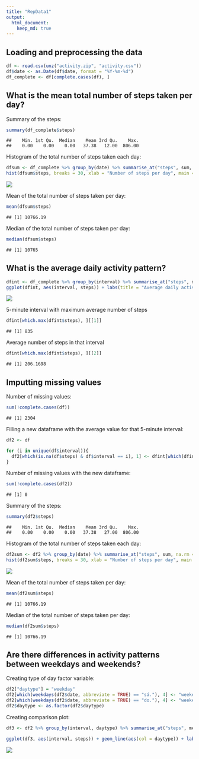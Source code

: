 ```yaml
---
title: "RepData1"
output: 
  html_document:
    keep_md: true
---
```




## Loading and preprocessing the data


```r
df <- read.csv(unz("activity.zip", "activity.csv"))
df$date <- as.Date(df$date, format = "%Y-%m-%d")
df_complete <- df[complete.cases(df), ]
```

## What is the mean total number of steps taken per day?

Summary of the steps:

```r
summary(df_complete$steps)
```

```
##    Min. 1st Qu.  Median    Mean 3rd Qu.    Max. 
##    0.00    0.00    0.00   37.38   12.00  806.00
```

Histogram of the total number of steps taken each day:

```r
dfsum <- df_complete %>% group_by(date) %>% summarise_at("steps", sum, na.rm = TRUE)
hist(dfsum$steps, breaks = 30, xlab = "Number of steps per day", main = "")
```

![](PA1_template_files/figure-html/histogram-1.png)<!-- -->

Mean of the total number of steps taken per day:

```r
mean(dfsum$steps)
```

```
## [1] 10766.19
```

Median of the total number of steps taken per day:

```r
median(dfsum$steps)
```

```
## [1] 10765
```

## What is the average daily activity pattern?


```r
dfint <- df_complete %>% group_by(interval) %>% summarise_at("steps", mean, na.rm = TRUE)
ggplot(dfint, aes(interval, steps)) + labs(title = "Average daily activity pattern", y = "Average number of steps")  + geom_line()
```

![](PA1_template_files/figure-html/unnamed-chunk-3-1.png)<!-- -->

5-minute interval with maximum average number of steps

```r
dfint[which.max(dfint$steps), ][[1]]
```

```
## [1] 835
```

Average number of steps in that interval

```r
dfint[which.max(dfint$steps), ][[2]]
```

```
## [1] 206.1698
```

## Imputting missing values

Number of missing values: 

```r
sum(!complete.cases(df))
```

```
## [1] 2304
```

Filling a new dataframe with the average value for that 5-minute interval:

```r
df2 <- df

for (i in unique(df$interval)){
  df2[which(is.na(df$steps) & df$interval == i), 1] <- dfint[which(dfint$interval == i), 2]
}
```

Number of missing values with the new dataframe:

```r
sum(!complete.cases(df2))
```

```
## [1] 0
```

Summary of the steps:

```r
summary(df2$steps)
```

```
##    Min. 1st Qu.  Median    Mean 3rd Qu.    Max. 
##    0.00    0.00    0.00   37.38   27.00  806.00
```

Histogram of the total number of steps taken each day:

```r
df2sum <- df2 %>% group_by(date) %>% summarise_at("steps", sum, na.rm = TRUE)
hist(df2sum$steps, breaks = 30, xlab = "Number of steps per day", main = "")
```

![](PA1_template_files/figure-html/unnamed-chunk-10-1.png)<!-- -->

Mean of the total number of steps taken per day:

```r
mean(df2sum$steps)
```

```
## [1] 10766.19
```

Median of the total number of steps taken per day:

```r
median(df2sum$steps)
```

```
## [1] 10766.19
```

## Are there differences in activity patterns between weekdays and weekends?

Creating type of day factor variable:

```r
df2["daytype"] = "weekday"
df2[which(weekdays(df2$date, abbreviate = TRUE) == "sá."), 4] <- "weekend"
df2[which(weekdays(df2$date, abbreviate = TRUE) == "do."), 4] <- "weekend"
df2$daytype <- as.factor(df2$daytype)
```

Creating comparison plot:

```r
df3 <- df2 %>% group_by(interval, daytype) %>% summarise_at("steps", mean, na.rm = TRUE)

ggplot(df3, aes(interval, steps)) + geom_line(aes(col = daytype)) + labs(title = "Activity pattern between weekdays and weekends", y = "Average number of steps") + facet_grid(rows = vars(daytype))
```

![](PA1_template_files/figure-html/unnamed-chunk-14-1.png)<!-- -->
